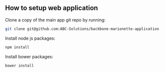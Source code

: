 How to setup web application
----------------------------

Clone a copy of the main app git repo by running:

```bash
git clone git@github.com:ABC-Solutions/backbone-marionette-application.git
```
Install node js packages:

```bash
npm install
```

Install bower packages:
```bash
bower install
```

